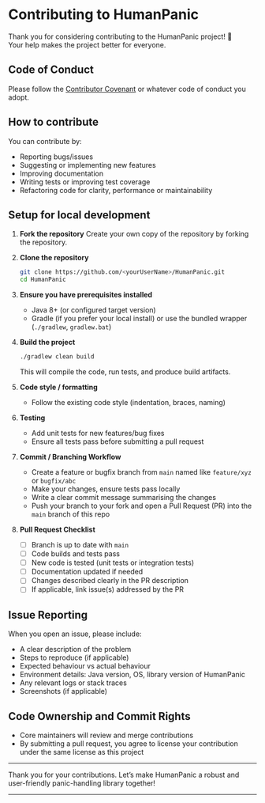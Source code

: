 # Contributing to HumanPanic

Thank you for considering contributing to the HumanPanic project! 🎉  
Your help makes the project better for everyone.

## Code of Conduct
Please follow the [Contributor Covenant](https://www.contributor-covenant.org/) or whatever code of conduct you adopt.

## How to contribute
You can contribute by:
- Reporting bugs/issues
- Suggesting or implementing new features
- Improving documentation
- Writing tests or improving test coverage
- Refactoring code for clarity, performance or maintainability

## Setup for local development
1. **Fork the repository** 
    Create your own copy of the repository by forking the repository.

1. **Clone the repository**
   ```bash
   git clone https://github.com/<yourUserName>/HumanPanic.git
   cd HumanPanic
    ```

2. **Ensure you have prerequisites installed**
   * Java 8+ (or configured target version)
   * Gradle (if you prefer your local install) or use the bundled wrapper (`./gradlew`, `gradlew.bat`)

3. **Build the project**
   ```bash
   ./gradlew clean build
   ```
   This will compile the code, run tests, and produce build artifacts.

4. **Code style / formatting**
   * Follow the existing code style (indentation, braces, naming)

5. **Testing**
   * Add unit tests for new features/bug fixes
   * Ensure all tests pass before submitting a pull request

6. **Commit / Branching Workflow**
   * Create a feature or bugfix branch from `main` named like `feature/xyz` or `bugfix/abc`
   * Make your changes, ensure tests pass locally
   * Write a clear commit message summarising the changes
   * Push your branch to your fork and open a Pull Request (PR) into the `main` branch of this repo

7. **Pull Request Checklist**
   * [ ] Branch is up to date with `main`
   * [ ] Code builds and tests pass
   * [ ] New code is tested (unit tests or integration tests)
   * [ ] Documentation updated if needed
   * [ ] Changes described clearly in the PR description
   * [ ] If applicable, link issue(s) addressed by the PR

## Issue Reporting

When you open an issue, please include:

* A clear description of the problem
* Steps to reproduce (if applicable)
* Expected behaviour vs actual behaviour
* Environment details: Java version, OS, library version of HumanPanic
* Any relevant logs or stack traces
* Screenshots (if applicable)

## Code Ownership and Commit Rights

* Core maintainers will review and merge contributions
* By submitting a pull request, you agree to license your contribution under the same license as this project

---

Thank you for your contributions. Let’s make HumanPanic a robust and user-friendly panic-handling library together!

---